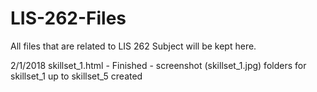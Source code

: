 # LIS-262-Files
All files that are related to LIS 262 Subject will be kept here.

2/1/2018
skillset_1.html
	- Finished
	- screenshot (skillset_1.jpg)
folders for skillset_1 up to skillset_5 created